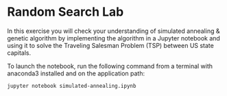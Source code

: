 # Random Search Lab

In this exercise you will check your understanding of simulated annealing & genetic algorithm by implementing the algorithm in a Jupyter notebook and using it to solve the Traveling Salesman Problem (TSP) between US state capitals.

To launch the notebook, run the following command from a terminal with anaconda3 installed and on the application path:

    jupyter notebook simulated-annealing.ipynb
